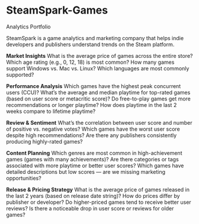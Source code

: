 # SteamSpark-Games
Analytics Portfolio

SteamSpark is a game analytics and marketing company that helps indie developers and publishers understand trends on the Steam platform.

**Market Insights**
  What is the average price of games across the entire store?
  Which age rating (e.g., 0, 12, 18) is most common?
  How many games support Windows vs. Mac vs. Linux?
  Which languages are most commonly supported?

**Performance Analysis**
  Which games have the highest peak concurrent users (CCU)?
  What’s the average and median playtime for top-rated games (based on user score or metacritic score)?
  Do free-to-play games get more recommendations or longer playtime?
  How does playtime in the last 2 weeks compare to lifetime playtime?

**Review & Sentiment**
  What’s the correlation between user score and number of positive vs. negative votes?
  Which games have the worst user score despite high recommendations?
  Are there any publishers consistently producing highly-rated games?

**Content Planning**
  Which genres are most common in high-achievement games (games with many achievements)?
  Are there categories or tags associated with more playtime or better user scores?
Which games have detailed descriptions but low scores — are we missing marketing opportunities?

**Release & Pricing Strategy**
What is the average price of games released in the last 2 years (based on release date string)?
How do prices differ by publisher or developer?
Do higher-priced games tend to receive better user reviews?
Is there a noticeable drop in user score or reviews for older games?
